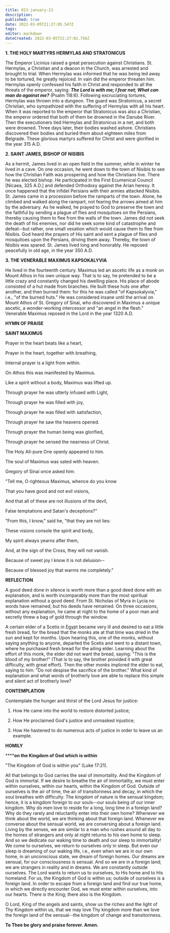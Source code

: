 ```yaml
---
title: 013-january-13
description: 
published: true
date: 2022-03-05T21:27:05.547Z
tags: 
editor: markdown
dateCreated: 2022-03-05T21:27:02.756Z
---
```


**1. THE HOLY MARTYRS HERMYLAS AND STRATONICUS**

The Emperor Licinius raised a great persecution against Christians. St. Hermylas, a Christian and a deacon in the Church, was arrested and brought to trial. When Hermylas was informed that he was being led away to be tortured, he greatly rejoiced. In vain did the emperor threaten him. Hermylas openly confessed his faith in Christ and responded to all the threats of the emperor, saying: ***The Lord is with me; I fear not; What can man do against me?*** (Psalm 118:6). Following excruciating tortures, Hermylas was thrown into a dungeon. The guard was Stratonicus, a secret Christian, who sympathized with the suffering of Hermylas with all his heart. When it was reported to the emperor that Stratonicus was also a Christian, the emperor ordered that both of them be drowned in the Danube River. Then the executioners tied Hermylas and Stratonicus in a net, and both were drowned. Three days later, their bodies washed ashore. Christians discovered their bodies and buried them about eighteen miles from Belgrade. These glorious martyrs suffered for Christ and were glorified in the year 315 A.D.

**2. SAINT JAMES, BISHOP OF NISIBIS**

As a hermit, James lived in an open field in the summer, while in winter he lived in a cave. On one occasion, he went down to the town of Nisibis to see how the Christian Faith was prospering and how the Christians live. There he was elected bishop. He participated in the First Ecumenical Council [Nicaea, 325 A.D.] and defended Orthodoxy against the Arian heresy. It once happened that the infidel Persians with their armies attacked Nisibis. St. James came in a procession before the ramparts of the town. Alone, he climbed and walked along the rampart, not fearing the arrows aimed at him by the adversary. As he walked, he prayed to God to preserve the town and the faithful by sending a plague of flies and mosquitoes on the Persians, thereby causing them to flee from the walls of the town. James did not seek the death of his enemies, nor did he seek some kind of catastrophe and defeat--but rather, one small vexation which would cause them to flee from Nisibis. God heard the prayers of His saint and sent a plague of flies and mosquitoes upon the Persians, driving them away. Thereby, the town of Nisibis was spared. St. James lived long and honorably. He reposed peacefully in old age, in the year 350 A.D.

**3. THE VENERABLE MAXIMUS KAPSOKALYVIA**

He lived in the fourteenth century. Maximus led an ascetic life as a monk on Mount Athos in his own unique way. That is to say, he pretended to be a little crazy and constantly changed his dwelling place. His place of abode consisted of a hut made from branches. He built these huts one after another, and then burned them: for this he was called "of Kapsokalyvia," i.e., "of the burned huts." He was considered insane until the arrival on Mount Athos of St. Gregory of Sinai, who discovered in Maximus a unique ascetic, a wonder-working intercessor and "an angel in the flesh." Venerable Maximus reposed in the Lord in the year 1320 A.D.



**HYMN OF PRAISE**

**SAINT MAXIMUS**

Prayer in the heart beats like a heart,

Prayer in the heart, together with breathing,

Internal prayer is a light from within.

On Athos this was manifested by Maximus.

Like a spirit without a body, Maximus was lifted up.

Through prayer he was utterly infused with Light,

Through prayer he was filled with joy,

Through prayer he was filled with satisfaction,

Through prayer he saw the heavens opened.

Through prayer the human being was glorified,

Through prayer he sensed the nearness of Christ.

The Holy All-pure One openly appeared to him.

The soul of Maximus was sated with heaven.

Gregory of Sinai once asked him:

"Tell me, O righteous Maximus, whence do you know

That you have good and not evil visions,

And that all of these are not illusions of the devil,

False temptations and Satan's deceptions?"

"From this, I know," said he, "that they are not lies:

These visions console the spirit and body,

My spirit always yearns after them,

And, at the sign of the Cross, they will not vanish.

Because of sweet joy I know it is not delusion--

Because of blessed joy that warms me completely."

**REFLECTION**

A good deed done in silence is worth more than a good deed done with an explanation, and is worth incomparably more than the most spiritual explanation without a good deed. From St. Nicholas of Myra in Lycia no words have remained, but his deeds have remained. On three occasions, without any explanation, he came at night to the home of a poor man and secretly threw a bag of gold through the window. 

A certain elder of a Scetis in Egypt became very ill and desired to eat a little fresh bread, for the bread that the monks ate at that time was dried in the sun and kept for months. Upon hearing this, one of the monks, without saying anything to anyone, departed the Scetis and went to a distant town, where he purchased fresh bread for the ailing elder. Learning about the effort of this monk, the elder did not want the bread, saying: "This is the blood of my brother!" (That is to say, the brother provided it with great difficulty, with great effort). Then the other monks implored the elder to eat, saying to him: "Do not despise the sacrifice of the brother." What kind of explanation and what words of brotherly love are able to replace this simple and silent act of brotherly love?



**CONTEMPLATION**

Contemplate the hunger and thirst of the Lord Jesus for justice:

1.  How He came into the world to restore distorted justice;

1.  How He proclaimed God's justice and unmasked injustice;

1.  How He hastened to do numerous acts of justice in order to leave us an example.



**HOMILY**

******on the Kingdom of God which is within**

"The Kingdom of God is within you" (Luke 17:21).

All that belongs to God carries the seal of immortality. And the Kingdom of God is immortal. If we desire to breathe the air of immortality, we must enter within ourselves, within our hearts, within the Kingdom of God. Outside of ourselves is the air of time, the air of transitoriness and decay, in which the soul breathes with difficulty. The kingdom of nature is the sensual kingdom; hence, it is a kingdom foreign to our souls--our souls being of our inner kingdom. Why do men love to reside for a long, long time in a foreign land? Why do they rarely and reluctantly enter into their own home? Whenever we think about the world, we are thinking about that foreign land. Whenever we converse about the sensual world, we are conversing about a foreign land. Living by the senses, we are similar to a man who rushes around all day to the homes of strangers and only at night returns to his own home to sleep. And so we dedicate our waking time to death and our sleep to immortality! We come to ourselves, we return to ourselves only in sleep. But even our sleep is dreaming of our waking life, i.e., even when we are in our own home, in an unconscious state, we dream of foreign homes. Our dreams are sensual, for our consciousness is sensual. And so we are in a foreign land; we are strangers in reality and in dreams. We are constantly outside ourselves. The Lord wants to return us to ourselves, to His home and to His homeland. For us, the Kingdom of God is within us; outside of ourselves is a foreign land. In order to escape from a foreign land and find our true home, in which we directly encounter God, we must enter within ourselves, into our hearts. There is the King; there also is the Kingdom.

O Lord, King of the angels and saints, show us the riches and the light of Thy Kingdom within us, that we may love Thy kingdom more than we love the foreign land of the sensual--the kingdom of change and transitoriness.

**To Thee be glory and praise forever. Amen.**

 
